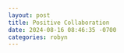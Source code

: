 ```yaml
---
layout: post
title: Positive Collaboration
date: 2024-08-16 08:46:35 -0700
categories: robyn
---
```


